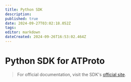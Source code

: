 ```yaml
---
title: Python SDK
description: 
published: true
date: 2024-09-27T03:02:18.052Z
tags: 
editor: markdown
dateCreated: 2024-09-26T16:53:02.464Z
---
```


# Python SDK for ATProto
> For official documentation, visit the SDK's [official site](https://atproto.blue/en/latest/).